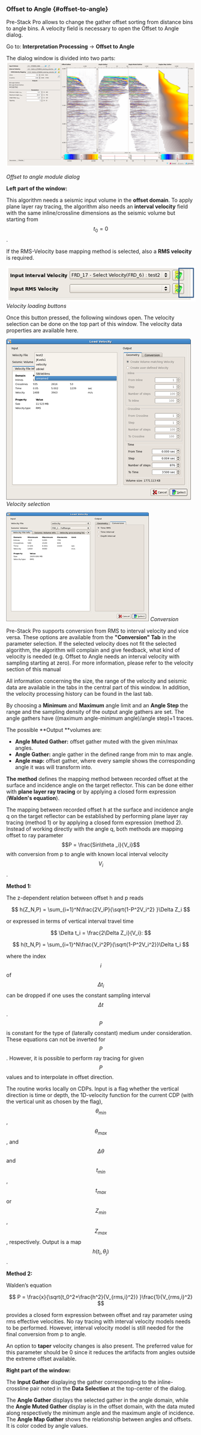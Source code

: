 ### Offset to Angle {#offset-to-angle}

Pre-Stack Pro allows to change the gather offset sorting from distance bins to angle bins. A velocity field is necessary to open the Offset to Angle dialog.

Go to: **Interpretation Processing** → **Offset to Angle**

The dialog window is divided into two parts:  
![](/assets/094_Processing.PNG)

_Offset to angle module dialog_

**Left part of the window:**

This algorithm needs a seismic input volume in the **offset domain**. To apply plane layer ray tracing, the algorithm also needs an **interval velocity** field with the same inline/crossline dimensions as the seismic volume but starting from $$t_0 = 0$$.

If the RMS-Velocity base mapping method is selected, also a **RMS velocity** is required.

![](/assets/095_Processing.png)  
_Velocity loading buttons_

Once this button pressed, the following windows open. The velocity selection can be done on the top part of this window. The velocity data properties are available here.

![](/assets/096_Processing.png)  
_Velocity selection_

![](/assets/097_Processing.png)
_Conversion_

Pre-Stack Pro supports conversion from RMS to interval velocity and vice versa. These options are available from the **"Conversion" Tab** in the parameter selection. If the selected velocity does not fit the selected algorithm, the algorithm will complain and give feedback, what kind of velocity is needed (e.g. Offset to Angle needs an interval velocity with sampling starting at zero). For more information, please refer to the velocity section of this manual

All information concerning the size, the range of the velocity and seismic data are available in the tabs in the central part of this window. In addition, the velocity processing history can be found in the last tab.

By choosing a **Minimum** and **Maximum** angle limit and an **Angle Step** the range and the sampling density of the output angle gathers are set. The angle gathers have ((maximum angle-minimum angle)/angle step)+1 traces.  

The possible **Output **volumes are:

* **Angle Muted Gather:** offset gather muted with the given min/max angles.
* **Angle Gather:** angle gather in the defined range from min to max angle.
* **Angle map:** offset gather, where every sample shows the corresponding angle it was will transform into.


**The method** defines the mapping method between recorded offset at the surface and incidence angle on the target reflector. This can be done either with **plane layer ray tracing** or by applying a closed form expression (**Walden's equation**). 

The mapping between recorded offset h at the surface and incidence angle q on the target reflector can be established by performing plane layer ray tracing (method 1) or by applying a closed form expression (method 2). Instead of working directly with the angle q, both methods are mapping offset to ray parameter $$P = \frac{Sin\theta _i}{V_i}$$ with conversion from p to angle with known local interval velocity $$V_i$$. 

**Method 1:**

The z-dependent relation between offset h and p reads


$$
h(Z_N,P) = \sum_{i=1}^N\frac{2V_iP}{\sqrt{1-P^2V_i^2}  }\Delta Z_i
$$



or expressed in terms of vertical interval travel time 


$$
\Delta t_i = \frac{2\Delta Z_i}{V_i}:
$$



$$
h(t_N,P) = \sum_{i=1}^N\frac{V_i^2P}{\sqrt{1-P^2V_i^2}}\Delta t_i
$$



where the index $$i$$ of $$\Delta t_i$$ can be dropped if one uses the constant sampling interval $$\Delta t$$ . $$P$$ is constant for the type of (laterally constant) medium under consideration. These equations can not be inverted for $$P$$. However, it is possible to perform ray tracing for given $$P$$ values and to interpolate in offset direction. 

The routine works locally on CDPs. Input is a flag whether the vertical direction is time or depth, the 1D-velocity function for the current CDP (with the vertical unit as chosen by the flag), $$\theta_{min}$$  , $$\theta_{max}$$ , and  $$\Delta \theta$$ and $$t_{min}$$ , $$t_{max}$$  or $$Z_{min}$$ , $$Z_{max}$$ , respectively. Output is a map $$h(t_i,\theta_j)$$.

**Method 2:**

Walden’s equation


$$
P = \frac{x}{\sqrt{t_0^2+\frac{h^2}{V_{rms,i}^2}} }\frac{1}{V_{rms,i}^2}
$$



provides a closed form expression between offset and ray parameter using rms effective velocities. No ray tracing with interval velocity models needs to be performed. However, interval velocity model is still needed for the final conversion from p to angle. 

An option to **taper** velocity changes is also present.  The preferred value for this parameter should be 0 since it reduces the artifacts from angles outside the extreme offset available. 

**Right part of the window:**

The **Input Gather** displaying the gather corresponding to the inline- crossline pair noted in the **Data Selection** at the top-center of the dialog.

The **Angle Gather** displays the selected gather in the angle domain, while the **Angle Muted Gather** display is in the offset domain, with the data muted along respectively the minimum angle and the maximum angle of incidence. The **Angle Map Gather** shows the relationship between angles and offsets. It is color coded by angle values.

